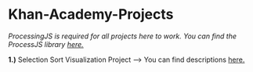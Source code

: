 # Khan-Academy-Projects

*ProcessingJS is required for all projects here to work. You can find the ProcessJS library [here.](http://processingjs.org/)*

**1.)** Selection Sort Visualization Project --> You can find descriptions [here.](https://www.khanacademy.org/computing/computer-science/algorithms/sorting-algorithms/p/project-selection-sort-visualizer)
